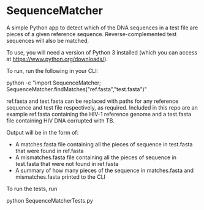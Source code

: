 # SequenceMatcher
A simple Python app to detect which of the DNA sequences in a test file are pieces of a given reference sequence. Reverse-complemented test sequences will also be matched.

To use, you will need a version of Python 3 installed (which you can access at https://www.python.org/downloads/).

To run, run the following in your CLI:

python -c "import SequenceMatcher; SequenceMatcher.findMatches(\"ref.fasta\",\"test.fasta\")"

ref.fasta and test.fasta can be replaced with paths for any reference sequence and test file respectively, as required. Included in this repo are an example ref.fasta containing the HIV-1 reference genome and a test.fasta file containing HIV DNA corrupted with TB.

Output will be in the form of:
- A matches.fasta file containing all the pieces of sequence in test.fasta that were found in ref.fasta
- A mismatches.fasta file containing all the pieces of sequence in test.fasta that were not found in ref.fasta
- A summary of how many pieces of the sequence in matches.fasta and mismatches.fasta printed to the CLI

To run the tests, run

python SequenceMatcherTests.py